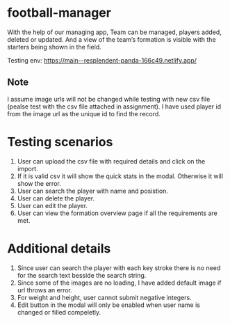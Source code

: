# football-manager
With the help of our managing app, Team can be managed, players added, deleted or updated. And a view of the team’s formation is visible with the starters being shown in the field. 

Testing env:
https://main--resplendent-panda-166c49.netlify.app/

## Note
I assume image urls will not be changed while testing with new csv file (pealse test with the csv file attached in assignment). I have used player id from the image url as the unique id to find the record.

# Testing scenarios
1. User can upload the csv file with required details and click on the import.
2. If it is valid csv it will show the quick stats in the modal. Otherwise it will show the error.
3. User can search the player with name and posistion.
4. User can delete the player.
5. User can edit the player.
6. User can view the formation overview page if all the requirements are met.


# Additional details
1. Since user can search the player with each key stroke there is no need for the search text besside the search string.
2. Since some of the images are no loading, I have added default image if url throws an error.
3. For weight and height, user cannot submit negative integers.
4. Edit button in the modal will only be enabled when user name is changed or filled compeletly.
